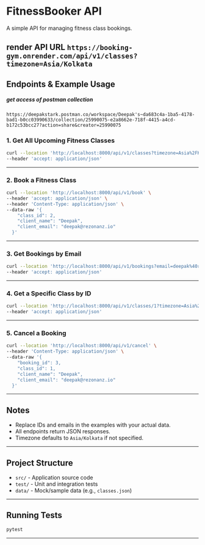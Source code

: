 # FitnessBooker API

A simple API for managing fitness class bookings.


render API URL  ``` https://booking-gym.onrender.com/api/v1/classes?timezone=Asia/Kolkata ```
---

## Endpoints & Example Usage
#####  get access of postman collection  
```https://deepakstark.postman.co/workspace/Deepak's~da683c4a-1ba5-4178-bad1-b0cc03990633/collection/25990075-e2a8662e-718f-4415-a4cd-b172c53bcc27?action=share&creator=25990075```
### 1. Get All Upcoming Fitness Classes

```bash
curl --location 'http://localhost:8000/api/v1/classes?timezone=Asia%2FKolkata' \
--header 'accept: application/json'
```

---

### 2. Book a Fitness Class

```bash
curl --location 'http://localhost:8000/api/v1/book' \
--header 'accept: application/json' \
--header 'Content-Type: application/json' \
--data-raw '{
    "class_id": 2,
    "client_name": "Deepak",
    "client_email": "deepak@rezonanz.io"
  }'
```

---

### 3. Get Bookings by Email

```bash
curl --location 'http://localhost:8000/api/v1/bookings?email=deepak%40rezonanz.io&timezone=Asia%2FKolkata' \
--header 'accept: application/json'
```

---

### 4. Get a Specific Class by ID

```bash
curl --location 'http://localhost:8000/api/v1/classes/1?timezone=Asia%2FKolkata' \
--header 'accept: application/json'
```

---

### 5. Cancel a Booking

```bash
curl --location 'http://localhost:8000/api/v1/cancel' \
--header 'Content-Type: application/json' \
--data-raw '{
    "booking_id": 3,
    "class_id": 1,
    "client_name": "Deepak",
    "client_email": "deepak@rezonanz.io"
  }'
```

---

## Notes

- Replace IDs and emails in the examples with your actual data.
- All endpoints return JSON responses.
- Timezone defaults to `Asia/Kolkata` if not specified.

---

## Project Structure

- `src/` - Application source code
- `test/` - Unit and integration tests
- `data/` - Mock/sample data (e.g., `classes.json`)

---

## Running Tests

```bash
pytest
```

---

